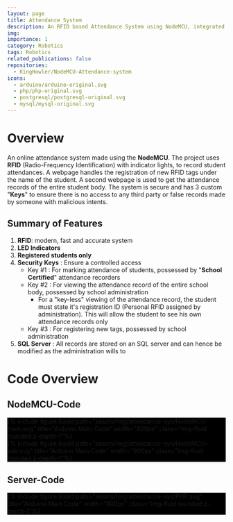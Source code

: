 ```yaml
---
layout: page
title: Attendance System
description: An RFID based Attendance System using NodeMCU, integrated with an SQL server.
img:
importance: 1
category: Robotics
tags: Robotics
related_publications: false
repositories:
  - KingHowler/NodeMCU-Attendance-system
icons:
  - arduino/arduino-original.svg
  - php/php-original.svg
  - postgresql/postgresql-original.svg
  - mysql/mysql-original.svg
---
```


# Overview

An online attendance system made using the **NodeMCU**. The project uses **RFID** (Radio-Frequency Identification) with indicator lights, to record student attendances. A webpage handles the registration of new RFID tags under the name of the student. A second webpage is used to get the attendance records of the entire student body. The system is secure and has 3 custom "**Keys**" to ensure there is no access to any third party or false records made by someone with malicious intents.

## Summary of Features

1. **RFID**: modern, fast and accurate system
2. **LED Indicators**
3. **Registered students only**
4. **Security Keys** : Ensure a controlled access
   - Key #1 : For marking attendance of students, possessed by "**School Certified**" attendance recorders
   - Key #2 : For viewing the attendance record of the entire school body, possessed by school administration
     - For a "key-less" viewing of the attendance record, the student must state it's registration ID (Personal RFID assigned by administration). This will allow the student to see his own attendance records only
   - Key #3 : For registering new tags, possessed by school administration
5. **SQL Server** : All records are stored on an SQL server and can hence be modified as the administration wills to

# Code Overview
## NodeMCU-Code
<div style="background-color : #000000">
  {% include figure.liquid path="assets/img/attendance-sys/NodeMCU-main.svg" title="Arduino Main Code" width="900px" class="img-fluid rounded z-depth-1"%}
</div>
<div style="background-color : #000000">
  {% include figure.liquid path="assets/img/attendance-sys/NodeMCU-sub.svg" title="Arduino Main Code" width="900px" class="img-fluid rounded z-depth-1"%}
</div>

## Server-Code
<div style="background-color : #000000">
  {% include figure.liquid path="assets/img/attendance-sys/PHP.svg" title="Arduino Main Code" width="900px" class="img-fluid rounded z-depth-1"%}
</div>
